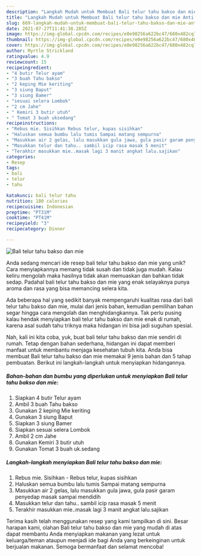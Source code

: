 ```yaml
---
description: "Langkah Mudah untuk Membuat Bali telur tahu bakso dan mie Anti Gagal"
title: "Langkah Mudah untuk Membuat Bali telur tahu bakso dan mie Anti Gagal"
slug: 669-langkah-mudah-untuk-membuat-bali-telur-tahu-bakso-dan-mie-anti-gagal
date: 2021-07-27T11:41:38.285Z
image: https://img-global.cpcdn.com/recipes/e0e98256a622bc47/680x482cq70/bali-telur-tahu-bakso-dan-mie-foto-resep-utama.jpg
thumbnail: https://img-global.cpcdn.com/recipes/e0e98256a622bc47/680x482cq70/bali-telur-tahu-bakso-dan-mie-foto-resep-utama.jpg
cover: https://img-global.cpcdn.com/recipes/e0e98256a622bc47/680x482cq70/bali-telur-tahu-bakso-dan-mie-foto-resep-utama.jpg
author: Myrtle Strickland
ratingvalue: 4.9
reviewcount: 15
recipeingredient:
- "4 butir Telur ayam"
- "3 buah Tahu bakso"
- "2 keping Mie keriting"
- "3 siung Baput"
- "3 siung Bamer"
- "sesuai selera Lombok"
- "2 cm Jahe"
- " Kemiri 3 butir utuh"
- " Tomat 3 buah uksedang"
recipeinstructions:
- "Rebus mie. Sisihkan Rebus telur, kupas sisihkan"
- "Haluskan semua bumbu lalu tumis Sampai matang sempurna"
- "Masukkan air 2 gelas, lalu masukkan gula jawa, gula pasir garam penyedap masak sampai mendidih"
- "Masukkan telur dan tahu.. sambil icip rasa masak 5 menit"
- "Terakhir masukkan mie..masak lagi 3 manit angkat lalu.sajikan"
categories:
- Resep
tags:
- bali
- telur
- tahu

katakunci: bali telur tahu 
nutrition: 180 calories
recipecuisine: Indonesian
preptime: "PT31M"
cooktime: "PT41M"
recipeyield: "3"
recipecategory: Dinner

---
```



![Bali telur tahu bakso dan mie](https://img-global.cpcdn.com/recipes/e0e98256a622bc47/680x482cq70/bali-telur-tahu-bakso-dan-mie-foto-resep-utama.jpg)

Anda sedang mencari ide resep bali telur tahu bakso dan mie yang unik? Cara menyiapkannya memang tidak susah dan tidak juga mudah. Kalau keliru mengolah maka hasilnya tidak akan memuaskan dan bahkan tidak sedap. Padahal bali telur tahu bakso dan mie yang enak selayaknya punya aroma dan rasa yang bisa memancing selera kita.



Ada beberapa hal yang sedikit banyak mempengaruhi kualitas rasa dari bali telur tahu bakso dan mie, mulai dari jenis bahan, kemudian pemilihan bahan segar hingga cara mengolah dan menghidangkannya. Tak perlu pusing kalau hendak menyiapkan bali telur tahu bakso dan mie enak di rumah, karena asal sudah tahu triknya maka hidangan ini bisa jadi suguhan spesial.


Nah, kali ini kita coba, yuk, buat bali telur tahu bakso dan mie sendiri di rumah. Tetap dengan bahan sederhana, hidangan ini dapat memberi manfaat untuk membantu menjaga kesehatan tubuh kita. Anda bisa membuat Bali telur tahu bakso dan mie memakai 9 jenis bahan dan 5 tahap pembuatan. Berikut ini langkah-langkah untuk menyiapkan hidangannya.

<!--inarticleads1-->

##### Bahan-bahan dan bumbu yang diperlukan untuk menyiapkan Bali telur tahu bakso dan mie:

1. Siapkan 4 butir Telur ayam
1. Ambil 3 buah Tahu bakso
1. Gunakan 2 keping Mie keriting
1. Gunakan 3 siung Baput
1. Siapkan 3 siung Bamer
1. Siapkan sesuai selera Lombok
1. Ambil 2 cm Jahe
1. Gunakan  Kemiri 3 butir utuh
1. Gunakan  Tomat 3 buah uk.sedang




<!--inarticleads2-->

##### Langkah-langkah menyiapkan Bali telur tahu bakso dan mie:

1. Rebus mie. Sisihkan - Rebus telur, kupas sisihkan
1. Haluskan semua bumbu lalu tumis Sampai matang sempurna
1. Masukkan air 2 gelas, lalu masukkan gula jawa, gula pasir garam penyedap masak sampai mendidih
1. Masukkan telur dan tahu.. sambil icip rasa masak 5 menit
1. Terakhir masukkan mie..masak lagi 3 manit angkat lalu.sajikan




Terima kasih telah menggunakan resep yang kami tampilkan di sini. Besar harapan kami, olahan Bali telur tahu bakso dan mie yang mudah di atas dapat membantu Anda menyiapkan makanan yang lezat untuk keluarga/teman ataupun menjadi ide bagi Anda yang berkeinginan untuk berjualan makanan. Semoga bermanfaat dan selamat mencoba!
